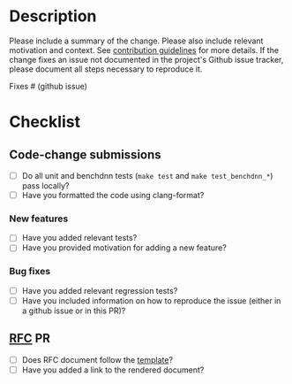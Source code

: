 # Description

Please include a summary of the change. Please also include relevant motivation and context. See [contribution guidelines](https://github.com/oneapi-src/oneDNN/blob/master/CONTRIBUTING.md) for more details. If the change fixes an issue not documented in the project's Github issue tracker, please document all steps necessary to reproduce it.

Fixes # (github issue)

# Checklist

## Code-change submissions

- [ ] Do all unit and benchdnn tests (`make test` and `make test_benchdnn_*`) pass locally?
- [ ] Have you formatted the code using clang-format?

### New features

- [ ] Have you added relevant tests?
- [ ] Have you provided motivation for adding a new feature?

### Bug fixes

- [ ] Have you added relevant regression tests?
- [ ] Have you included information on how to reproduce the issue (either in a github issue or in this PR)?

## [RFC](https://github.com/oneapi-src/oneDNN/tree/rfcs) PR

- [ ] Does RFC document follow the [template](https://github.com/oneapi-src/oneDNN/blob/rfcs/rfcs/template.md#onednn-design-document-rfc)?
- [ ] Have you added a link to the rendered document?
